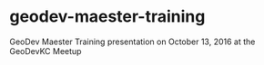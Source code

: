 # geodev-maester-training
GeoDev Maester Training presentation on October 13, 2016 at the GeoDevKC Meetup
